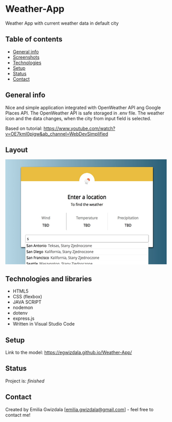 # Weather-App
Weather App with current weather data in default city

## Table of contents
* [General info](#general-info)
* [Screenshots](#screenshots)
* [Technologies](#technologies)
* [Setup](#setup)
* [Status](#status)
* [Contact](#contact)

## General info
Nice and simple application integrated with OpenWeather API ang Google Places API. The OpenWeather API is safe storaged in .env file. 
The weather icon and the data changes, when the city from input field is selected. 

Based on tutorial: https://www.youtube.com/watch?v=OE7kml0pigw&ab_channel=WebDevSimplified

## Layout
![Screen](/weather-app.jpg)

## Technologies and libraries
* HTML5
* CSS (flexbox)
* JAVA SCRIPT 
* nodemon
* dotenv
* express.js
* Written in Visual Studio Code

## Setup
Link to the model:
https://egwizdala.github.io/Weather-App/

## Status
Project is: _finished_

## Contact
Created by Emilia Gwizdala [emilia.gwizdala@gmail.com] - feel free to contact me!
